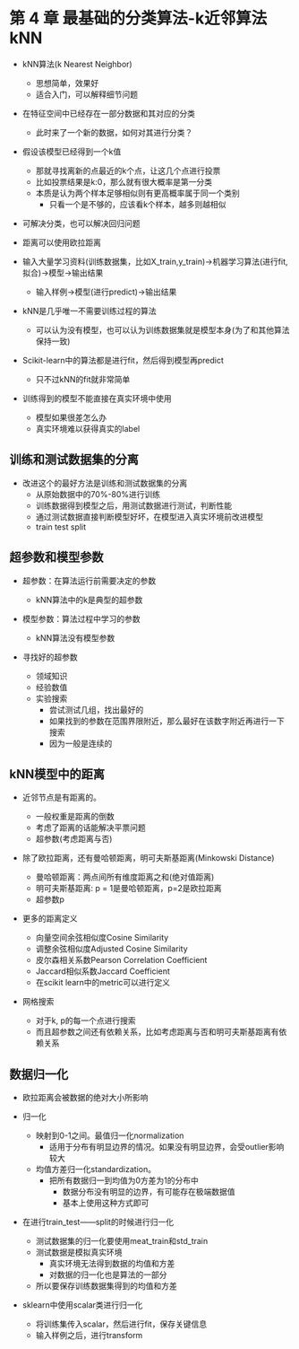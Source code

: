 # 第 4 章 最基础的分类算法-k近邻算法 kNN

- kNN算法(k Nearest Neighbor)
  - 思想简单，效果好
  - 适合入门，可以解释细节问题

- 在特征空间中已经存在一部分数据和其对应的分类
  - 此时来了一个新的数据，如何对其进行分类？

- 假设该模型已经得到一个k值
  - 那就寻找离新的点最近的k个点，让这几个点进行投票
  - 比如投票结果是k:0，那么就有很大概率是第一分类
  - 本质是认为两个样本足够相似则有更高概率属于同一个类别
    - 只看一个是不够的，应该看k个样本，越多则越相似

- 可解决分类，也可以解决回归问题

- 距离可以使用欧拉距离

- 输入大量学习资料(训练数据集，比如X_train,y_train)->机器学习算法(进行fit,拟合)->模型->输出结果
  - 输入样例->模型(进行predict)->输出结果
- kNN是几乎唯一不需要训练过程的算法
  - 可以认为没有模型，也可以认为训练数据集就是模型本身(为了和其他算法保持一致)

- Scikit-learn中的算法都是进行fit，然后得到模型再predict
  - 只不过kNN的fit就非常简单

- 训练得到的模型不能直接在真实环境中使用
  - 模型如果很差怎么办
  - 真实环境难以获得真实的label

## 训练和测试数据集的分离

- 改进这个的最好方法是训练和测试数据集的分离
  - 从原始数据中的70%-80%进行训练
  - 训练数据得到模型之后，用测试数据进行测试，判断性能
  - 通过测试数据直接判断模型好坏，在模型进入真实环境前改进模型
  - train test split

## 超参数和模型参数

- 超参数：在算法运行前需要决定的参数
  - kNN算法中的k是典型的超参数
- 模型参数：算法过程中学习的参数
  - kNN算法没有模型参数

- 寻找好的超参数
  - 领域知识
  - 经验数值
  - 实验搜索
    - 尝试测试几组，找出最好的
    - 如果找到的参数在范围界限附近，那么最好在该数字附近再进行一下搜索
    - 因为一般是连续的

## kNN模型中的距离

- 近邻节点是有距离的。
  - 一般权重是距离的倒数
  - 考虑了距离的话能解决平票问题
  - 超参数(考虑距离与否)

- 除了欧拉距离，还有曼哈顿距离，明可夫斯基距离(Minkowski Distance)
  - 曼哈顿距离：两点间所有维度距离之和(绝对值距离)
  - 明可夫斯基距离: p = 1是曼哈顿距离，p=2是欧拉距离
  - 超参数p

- 更多的距离定义
  - 向量空间余弦相似度Cosine Similarity
  - 调整余弦相似度Adjusted Cosine Similarity
  - 皮尔森相关系数Pearson Correlation Coefficient
  - Jaccard相似系数Jaccard Coefficient
  - 在scikit learn中的metric可以进行定义

- 网格搜索
  - 对于k, p的每一个点进行搜索
  - 而且超参数之间还有依赖关系，比如考虑距离与否和明可夫斯基距离有依赖关系

## 数据归一化

- 欧拉距离会被数据的绝对大小所影响

- 归一化
  - 映射到0-1之间。最值归一化normalization
    - 适用于分布有明显边界的情况。如果没有明显边界，会受outlier影响较大
  - 均值方差归一化standardization。
    - 把所有数据归一到均值为0方差为1的分布中
      - 数据分布没有明显的边界，有可能存在极端数据值
      - 基本上使用这种方式即可

- 在进行train_test——split的时候进行归一化
  - 测试数据集的归一化要使用meat_train和std_train
  - 测试数据是模拟真实环境
    - 真实环境无法得到数据的均值和方差
    - 对数据的归一化也是算法的一部分
  - 所以要保存训练数据集得到的均值和方差
- sklearn中使用scalar类进行归一化
  - 将训练集传入scalar，然后进行fit，保存关键信息
  - 输入样例之后，进行transform